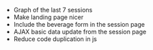 - Graph of the last 7 sessions
- Make landing page nicer
- Include the beverage form in the session page
- AJAX basic data update from the session page
- Reduce code duplication in js
